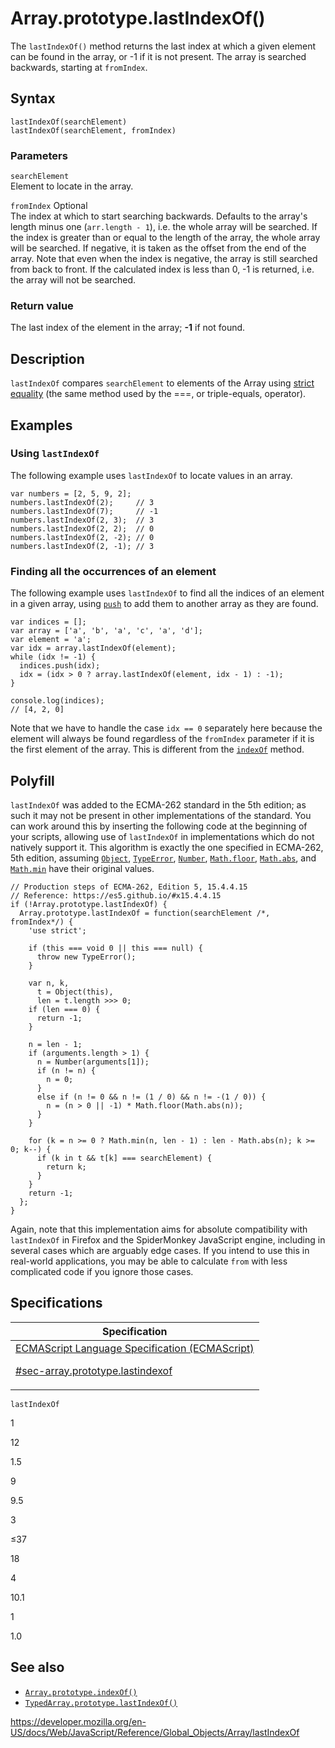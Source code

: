 # Array.prototype.lastIndexOf()

The `lastIndexOf()` method returns the last index at which a given element can be found in the array, or -1 if it is not present. The array is searched backwards, starting at `fromIndex`.

## Syntax

    lastIndexOf(searchElement)
    lastIndexOf(searchElement, fromIndex)

### Parameters

`searchElement`  
Element to locate in the array.

`fromIndex` <span class="badge inline optional">Optional</span>  
The index at which to start searching backwards. Defaults to the array's length minus one (`arr.length - 1`), i.e. the whole array will be searched. If the index is greater than or equal to the length of the array, the whole array will be searched. If negative, it is taken as the offset from the end of the array. Note that even when the index is negative, the array is still searched from back to front. If the calculated index is less than 0, -1 is returned, i.e. the array will not be searched.

### Return value

The last index of the element in the array; **-1** if not found.

## Description

`lastIndexOf` compares `searchElement` to elements of the Array using [strict equality](https://developer.mozilla.org/en-US/docs/Web/JavaScript/Reference/Operators#using_the_equality_operators) (the same method used by the ===, or triple-equals, operator).

## Examples

### Using `lastIndexOf`

The following example uses `lastIndexOf` to locate values in an array.

    var numbers = [2, 5, 9, 2];
    numbers.lastIndexOf(2);     // 3
    numbers.lastIndexOf(7);     // -1
    numbers.lastIndexOf(2, 3);  // 3
    numbers.lastIndexOf(2, 2);  // 0
    numbers.lastIndexOf(2, -2); // 0
    numbers.lastIndexOf(2, -1); // 3

### Finding all the occurrences of an element

The following example uses `lastIndexOf` to find all the indices of an element in a given array, using [`push`](push) to add them to another array as they are found.

    var indices = [];
    var array = ['a', 'b', 'a', 'c', 'a', 'd'];
    var element = 'a';
    var idx = array.lastIndexOf(element);
    while (idx != -1) {
      indices.push(idx);
      idx = (idx > 0 ? array.lastIndexOf(element, idx - 1) : -1);
    }

    console.log(indices);
    // [4, 2, 0]

Note that we have to handle the case `idx == 0` separately here because the element will always be found regardless of the `fromIndex` parameter if it is the first element of the array. This is different from the [`indexOf`](indexof) method.

## Polyfill

`lastIndexOf` was added to the ECMA-262 standard in the 5th edition; as such it may not be present in other implementations of the standard. You can work around this by inserting the following code at the beginning of your scripts, allowing use of `lastIndexOf` in implementations which do not natively support it. This algorithm is exactly the one specified in ECMA-262, 5th edition, assuming [`Object`](../object), [`TypeError`](../typeerror), [`Number`](../number), [`Math.floor`](../math/floor), [`Math.abs`](../math/abs), and [`Math.min`](../math/min) have their original values.

    // Production steps of ECMA-262, Edition 5, 15.4.4.15
    // Reference: https://es5.github.io/#x15.4.4.15
    if (!Array.prototype.lastIndexOf) {
      Array.prototype.lastIndexOf = function(searchElement /*, fromIndex*/) {
        'use strict';

        if (this === void 0 || this === null) {
          throw new TypeError();
        }

        var n, k,
          t = Object(this),
          len = t.length >>> 0;
        if (len === 0) {
          return -1;
        }

        n = len - 1;
        if (arguments.length > 1) {
          n = Number(arguments[1]);
          if (n != n) {
            n = 0;
          }
          else if (n != 0 && n != (1 / 0) && n != -(1 / 0)) {
            n = (n > 0 || -1) * Math.floor(Math.abs(n));
          }
        }

        for (k = n >= 0 ? Math.min(n, len - 1) : len - Math.abs(n); k >= 0; k--) {
          if (k in t && t[k] === searchElement) {
            return k;
          }
        }
        return -1;
      };
    }

Again, note that this implementation aims for absolute compatibility with `lastIndexOf` in Firefox and the SpiderMonkey JavaScript engine, including in several cases which are arguably edge cases. If you intend to use this in real-world applications, you may be able to calculate `from` with less complicated code if you ignore those cases.

## Specifications

<table><thead><tr class="header"><th>Specification</th></tr></thead><tbody><tr class="odd"><td><a href="https://tc39.es/ecma262/#sec-array.prototype.lastindexof">ECMAScript Language Specification (ECMAScript) 
<br/>

<span class="small">#sec-array.prototype.lastindexof</span></a></td></tr></tbody></table>

`lastIndexOf`

1

12

1.5

9

9.5

3

≤37

18

4

10.1

1

1.0

## See also

-   [`Array.prototype.indexOf()`](indexof)
-   [`TypedArray.prototype.lastIndexOf()`](../typedarray/lastindexof)

<a href="https://developer.mozilla.org/en-US/docs/Web/JavaScript/Reference/Global_Objects/Array/lastIndexOf" class="_attribution-link">https://developer.mozilla.org/en-US/docs/Web/JavaScript/Reference/Global_Objects/Array/lastIndexOf</a>

